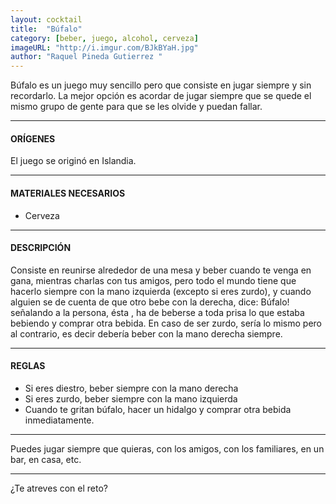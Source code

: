 ```yaml
---
layout: cocktail
title:  "Búfalo"
category: [beber, juego, alcohol, cerveza]
imageURL: "http://i.imgur.com/BJkBYaH.jpg"
author: "Raquel Pineda Gutierrez "
---
```


Búfalo es un juego muy sencillo pero que consiste en jugar siempre y sin recordarlo.  La mejor opción es acordar de jugar siempre que se quede el mismo grupo de gente para que se les olvide y puedan fallar.

*******************************************************************

#### ORÍGENES
El juego se originó en Islandia.

*******************************************************************

#### MATERIALES NECESARIOS

- Cerveza

*******************************************************************

#### DESCRIPCIÓN

Consiste en reunirse alrededor de una mesa y beber cuando te venga en gana, mientras charlas con tus amigos, pero todo el mundo tiene que hacerlo siempre con la mano izquierda (excepto si eres zurdo), y cuando alguien se de cuenta de que otro bebe con la derecha, dice: Búfalo! señalando a la persona, ésta , ha de beberse a toda prisa lo que estaba bebiendo y comprar otra bebida. En caso de ser zurdo, sería lo mismo pero al contrario, es decir debería beber con la mano derecha siempre.

*******************************************************************

#### REGLAS

- Si eres diestro, beber siempre con la mano derecha
- Si eres zurdo, beber siempre con la mano izquierda
- Cuando te gritan búfalo, hacer un hidalgo y comprar otra bebida inmediatamente.

*******************************************************************

Puedes jugar siempre que quieras, con los amigos, con los familiares, en un bar, en casa, etc.  

*******************************************************************

¿Te atreves con el reto?
